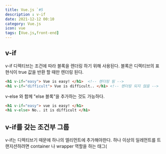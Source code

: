 ```yaml
---
title: Vue.js `#5
description : v-if
date: 2021-12-12 00:10
category: Vue.js
icon: vue
tags: [Vue.js,front-end]
---
```

## v-if

v-if 디렉티브는 조건에 따라 블록을 렌더링 하기 위해 사용된다. 블록은 디렉티브의 표현식이 true 값을 반환 할 때만 렌더링 된다.

```html
<h1 v-if="easy"> Vue is easy! </h1>  <!-- 렌더링 됨 -->
<h1 v-if="difficult"> Vue is difficult.. </h1> <!-- 렌더링 되지 않음 -->
```

v-else 와 함께 "else 블록"을 추가하는 것도 가능하다.

```html
<h1 v-if="easy"> vue is easy! </h1>
<h1 v-else> No.. it is difficult </h1>
```

## v-if를 갖는 조건부 그룹

v-if는 디렉티브기 때문에 하나의 엘리먼트에 추가해야한다. 하나 이상의 일레먼트를 트랜지션하려면 container 나 wrapper 역할을 하는 태그(<template>) 엘리먼트에 v-if를 사용하면 된다.
최종 런더링에는 <template> 엘리먼트가 포함되지 않는다.

```html
<template v-if="ok">
    <h1>Title</h1>
    <p> Paragraph </p>
    <p> Paragraph </p>
</template>
```

## v-else

v-else 디렉티브를 사용하여 v-if 에 대한 "else 블록"을 나타낼 수 도 있다.

```html
<div v-if="true"> 여기는 보여요 </div>
<div v-else> 여긴 안보여 </div>
```

v-else 엘리먼트는 v-if 엘리먼트 또는 v-else-if 엘리먼트 바로 뒤에 위치해야 인식 가능하다.

## v-else-if

v-else 와 마찬가지로, v-else-if 엘리먼트는 v-if 또는 v-else-if 엘리먼트 바로 뒤에 와야 한다.

```html
<div v-if="type == 'A'"> A </div>
<div v-else-if="type == 'B'"> B </div>
<div v-else-if="type == 'A'"> C </div>
<div v-else> nothing </div>
```

## v-show

엘리먼트를 조건부로 표시하기 위한 또 다른 옵션은 v-show 디렉티브이다. 

```html
<h1 v-show="true"> Hello Vue </h1>
```

차이점은 v-show 가 있는 엘리먼트는 항상 렌더링 되고 DOM에 남아있다.
v-show는 단순히 엘리먼트에 display Css 속성을 토글한다.